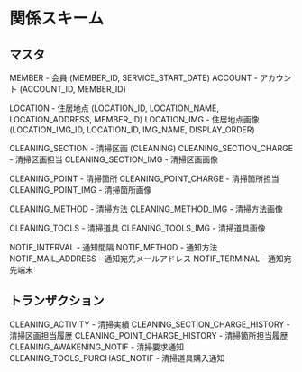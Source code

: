 # 関係スキーム

## マスタ
MEMBER - 会員 (MEMBER_ID, SERVICE_START_DATE)
ACCOUNT - アカウント (ACCOUNT_ID, MEMBER_ID)

LOCATION - 住居地点 (LOCATION_ID, LOCATION_NAME, LOCATION_ADDRESS, MEMBER_ID)
LOCATION_IMG - 住居地点画像 (LOCATION_IMG_ID, LOCATION_ID, IMG_NAME, DISPLAY_ORDER)

CLEANING_SECTION - 清掃区画 (CLEANING)
CLEANING_SECTION_CHARGE - 清掃区画担当
CLEANING_SECTION_IMG - 清掃区画画像

CLEANING_POINT - 清掃箇所
CLEANING_POINT_CHARGE - 清掃箇所担当
CLEANING_POINT_IMG - 清掃箇所画像

CLEANING_METHOD - 清掃方法
CLEANING_METHOD_IMG - 清掃方法画像

CLEANING_TOOLS - 清掃道具
CLEANING_TOOLS_IMG - 清掃道具画像

NOTIF_INTERVAL - 通知間隔
NOTIF_METHOD - 通知方法
NOTIF_MAIL_ADDRESS - 通知宛先メールアドレス
NOTIF_TERMINAL - 通知宛先端末

## トランザクション
CLEANING_ACTIVITY - 清掃実績
CLEANING_SECTION_CHARGE_HISTORY - 清掃区画担当履歴
CLEANING_POINT_CHARGE_HISTORY - 清掃箇所担当履歴
CLEANING_AWAKENING_NOTIF - 清掃要求通知
CLEANING_TOOLS_PURCHASE_NOTIF - 清掃道具購入通知
